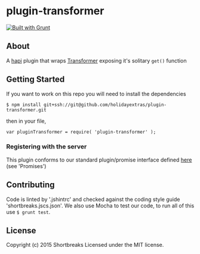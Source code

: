 # plugin-transformer

[![Built with Grunt](https://cdn.gruntjs.com/builtwith.png)](http://gruntjs.com/)

## About

A [hapi](http://hapijs.com/) plugin that wraps [Transformer](https://bitbucket.org/hxshortbreaks/transformer) exposing it's solitary ` get() ` function

## Getting Started

If you want to work on this repo you will need to install the dependencies
```
$ npm install git+ssh://git@github.com/holidayextras/plugin-transformer.git
```

then in your file,

```
var pluginTransformer = require( 'plugin-transformer' );
```

### Registering with the server

This plugin conforms to our standard plugin/promise interface defined [here](https://bitbucket.org/hxshortbreaks/the-works/src/master/docs/PLUGINS.md) (see 'Promises')

## Contributing

Code is linted by '.jshintrc' and checked against the coding style guide 'shortbreaks.jscs.json'. We also use Mocha to test our code, to run all of this use ` $ grunt test `.

## License
Copyright (c) 2015 Shortbreaks
Licensed under the MIT license.
